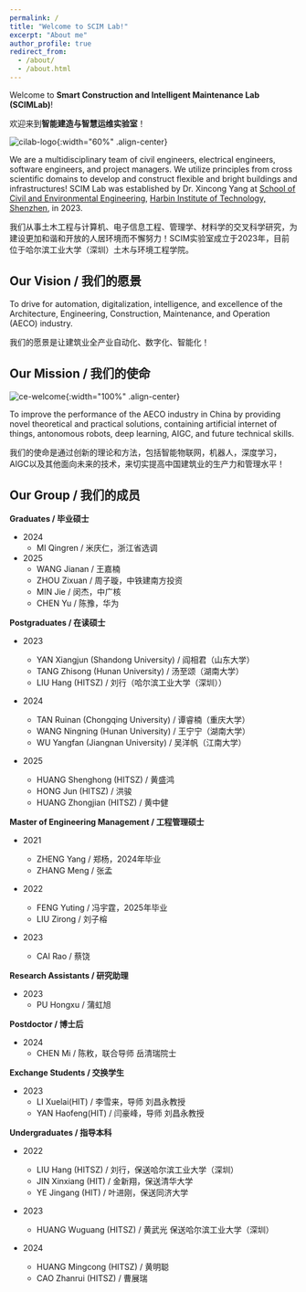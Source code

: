 ```yaml
---
permalink: /
title: "Welcome to SCIM Lab!"
excerpt: "About me"
author_profile: true
redirect_from: 
  - /about/
  - /about.html
---
```


Welcome to **Smart Construction and Intelligent Maintenance Lab (SCIMLab)**!

欢迎来到**智能建造与智慧运维实验室**！

![cilab-logo](/academicpages/images/pages/about/scim-full.png){:width="60%" .align-center}
<!-- ![cilab-logo](/images/pages/about/scim-full.png){:width="60%" .align-center} -->

We are a multidisciplinary team of civil engineers, electrical engineers, software engineers, and project managers. We utilize principles from cross scientific domains to develop and construct flexible and bright buildings and infrastructures! SCIM Lab was established by Dr. Xincong Yang at [School of Civil and Environmental Engineering](http://sce.hitsz.edu.cn/), [Harbin Institute of Technology, Shenzhen](https://www.hitsz.edu.cn/index.html), in 2023.

我们从事土木工程与计算机、电子信息工程、管理学、材料学的交叉科学研究，为建设更加和谐和开放的人居环境而不懈努力！SCIM实验室成立于2023年，目前位于哈尔滨工业大学（深圳）土木与环境工程学院。

Our Vision / 我们的愿景
-----
To drive for automation, digitalization, intelligence, and excellence of the Architecture, Engineering, Construction, Maintenance, and Operation (AECO) industry.

我们的愿景是让建筑业全产业自动化、数字化、智能化！

Our Mission / 我们的使命
-----

![ce-welcome](/academicpages/images/pages/about/ce-welcome.jpg){:width="100%" .align-center}
<!-- ![ce-welcome](/images/pages/about/ce-welcome.jpg){:width="100%" .align-center} -->

To improve the performance of the AECO industry in China by providing novel theoretical and practical solutions, containing artificial internet of things, antonomous robots, deep learning, AIGC, and future technical skills.

我们的使命是通过创新的理论和方法，包括智能物联网，机器人，深度学习，AIGC以及其他面向未来的技术，来切实提高中国建筑业的生产力和管理水平！

Our Group / 我们的成员
-----


**Graduates / 毕业硕士**
- 2024
  - MI Qingren / 米庆仁，浙江省选调
- 2025
  - WANG Jianan / 王嘉楠
  - ZHOU Zixuan / 周子璇，中铁建南方投资
  - MIN Jie / 闵杰，中广核
  - CHEN Yu / 陈豫，华为


**Postgraduates / 在读硕士**
- 2023
  - YAN Xiangjun (Shandong University) / 阎相君（山东大学）
  - TANG Zhisong (Hunan University) / 汤至颂（湖南大学） 
  - LIU Hang (HITSZ) / 刘行（哈尔滨工业大学（深圳））

- 2024
  - TAN Ruinan (Chongqing University) / 谭睿楠（重庆大学） 
  - WANG Ningning (Hunan University) / 王宁宁（湖南大学）
  - WU Yangfan (Jiangnan University) / 吴洋帆（江南大学）

- 2025
  - HUANG Shenghong (HITSZ) / 黄盛鸿
  - HONG Jun (HITSZ) / 洪骏
  - HUANG Zhongjian (HITSZ) / 黄中健


**Master of Engineering Management / 工程管理硕士**
- 2021  
  - ZHENG Yang / 郑杨，2024年毕业
  - ZHANG Meng / 张孟

- 2022
  - FENG Yuting / 冯宇霆，2025年毕业
  - LIU Zirong / 刘子榕

- 2023
  - CAI Rao / 蔡饶


**Research Assistants / 研究助理**
- 2023
  - PU Hongxu / 蒲虹旭


**Postdoctor / 博士后**
- 2024
  - CHEN Mi / 陈敉，联合导师 岳清瑞院士

**Exchange Students / 交换学生**
- 2023
  - LI Xuelai(HIT) / 李雪来，导师 刘昌永教授
  - YAN Haofeng(HIT) / 闫豪峰，导师 刘昌永教授


**Undergraduates / 指导本科**
- 2022
  - LIU Hang (HITSZ) / 刘行，保送哈尔滨工业大学（深圳）
  - JIN Xinxiang (HIT) / 金新翔，保送清华大学
  - YE Jingang (HIT) / 叶进刚，保送同济大学
  
- 2023
  - HUANG Wuguang (HITSZ) / 黄武光 保送哈尔滨工业大学（深圳）

- 2024
  - HUANG Mingcong (HITSZ) / 黄明聪
  - CAO Zhanrui (HITSZ) / 曹展瑞